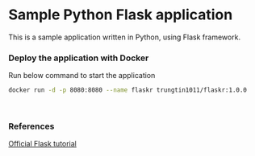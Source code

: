 # Sample Python Flask application

This is a sample application written in Python, using Flask framework.

### Deploy the application with Docker

Run below command to start the application

```bash
docker run -d -p 8080:8080 --name flaskr trungtin1011/flaskr:1.0.0
```

<br>

### References

[Official Flask tutorial](https://flask.palletsprojects.com/en/stable/tutorial/)

